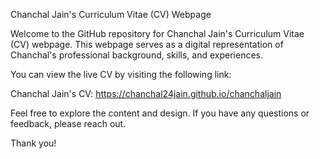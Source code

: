 Chanchal Jain's Curriculum Vitae (CV) Webpage

Welcome to the GitHub repository for Chanchal Jain's Curriculum Vitae (CV) webpage. 
This webpage serves as a digital representation of Chanchal's professional background, skills, and experiences.

You can view the live CV by visiting the following link:

Chanchal Jain's CV:
https://chanchal24jain.github.io/chanchaljain

Feel free to explore the content and design. If you have any questions or feedback, please reach out.

Thank you!
